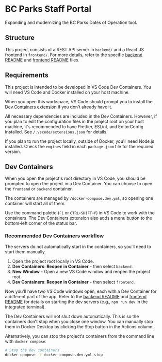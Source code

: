 # BC Parks Staff Portal

Expanding and modernizing the BC Parks Dates of Operation tool.

## Structure

This project consists of a REST API server in `backend/` and a React JS frontend in `frontend/`. For more details, refer to the specific [backend README](./backend/README.md) and [frontend README](./frontend/README.md) files.

## Requirements

This project is intended to be developed in VS Code Dev Containers. You will need VS Code and Docker installed on your host machine.

When you open this workspace, VS Code should prompt you to install the [Dev Containers extension](https://marketplace.visualstudio.com/items?itemName=ms-vscode-remote.remote-containers) if you don't already have it.

All necessary dependencies are included in the Dev Containers. However, if you plan to edit the configuration files in the project root on your host machine, it's recommended to have Prettier, ESLint, and EditorConfig installed. See `/.vscode/extensions.json` for details.

If you plan to run the project locally, outside of Docker, you'll need Node.js installed. Check the `engines` field in each `package.json` file for the required version.

## Dev Containers

When you open the project's root directory in VS Code, you should be prompted to open the project in a Dev Container. You can choose to open the `frontend` or `backend` container.

The containers are managed by `/docker-compose.dev.yml`, so opening one container will start all of them.

Use the command palette (`F1` or `CTRL+SHIFT+P`) in VS Code to work with the containers. The Dev Containers extension also adds a menu button to the bottom-left corner of the status bar.

### Recommended Dev Containers workflow

The servers do not automatically start in the containers, so you'll need to start them manually.

1. Open the project root locally in VS Code.
2. **Dev Containers: Reopen in Container** - then select `backend`.
3. **New Window** - Open a new VS Code window and reopen the project root.
4. **Dev Containers: Reopen in Container** - then select `frontend`.

Now you'll have two VS Code windows open, each with a Dev Container for a different part of the app. Refer to the [backend README](./backend/README.md) and [frontend README](./frontend/README.md) for details on starting the dev servers (e.g., `npm run dev` in the integrated terminal).

The Dev Containers will not shut down automatically. This is so the containers don't stop when you close one window. You can manually stop them in Docker Desktop by clicking the Stop button in the Actions column.

Alternatively, you can stop the project's containers from the command line with `docker compose`:

```sh
# Stop the dev containers
docker compose -f docker-compose.dev.yml stop
```
